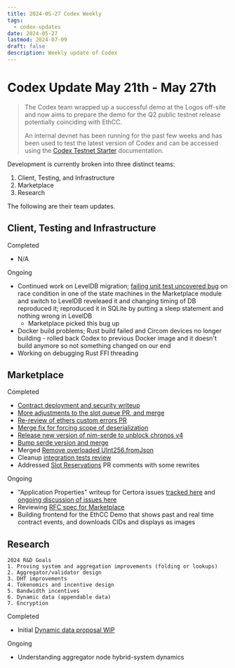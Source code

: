 ```yaml
---
title: 2024-05-27 Codex Weekly
tags:
  - codex-updates
date: 2024-05-27
lastmod: 2024-07-09
draft: false
description: Weekly update of Codex
---
```


# Codex Update May 21th - May 27th
> The Codex team wrapped up a successful demo at the Logos off-site and now aims to prepare the demo for the Q2 public testnet release potentially coinciding with EthCC. 
> 
> An internal devnet has been running for the past few weeks and has been used to test the latest version of Codex and can be accessed using the [Codex Testnet Starter](https://github.com/codex-storage/codex-testnet-starter) documentation.

Development is currently broken into three distinct teams: 

1. Client, Testing, and Infrastructure
2. Marketplace 
3. Research

The following are their team updates.

## Client, Testing and Infrastructure
Completed
- N/A

Ongoing
- Continued work on LevelDB migration; [failing unit test uncovered bug](https://github.com/codex-storage/nim-codex/pull/816) on race condition in one of the state machines in the Marketplace module and switch to LevelDB reveleaed it and changing timing of DB reproduced it; reproduced it in SQLite by putting a sleep statement and nothing wrong in LevelDB
    - Marketplace picked this bug up
- Docker build problems; Rust build failed and Circom devices no longer building - rolled back Codex to previous Docker image and it doesn't build anymore so not something changed on our end
- Working on debugging Rust FFI threading

## Marketplace
Completed
- [Contract deployment and security writeup](https://notes.status.im/s/D1AWG1FY-)
- [More adjustments to the slot queue PR, and merge](https://github.com/codex-storage/nim-codex/pull/752)
- [Re-review of ethers custom errors PR](https://github.com/codex-storage/nim-ethers/pull/69)
- [Merge fix for forcing scope of deserialization](https://github.com/codex-storage/nim-serde/pull/24)
- [Release new version of nim-serde to unblock chronos v4](https://github.com/codex-storage/nim-serde/pull/25)
- [Bump serde version and merge](https://github.com/codex-storage/nim-ethers/pull/73)
- Merged [Remove overloaded UInt256.fromJson](https://github.com/codex-storage/nim-ethers/pull/74)
- Cleanup [integration tests review](https://github.com/codex-storage/nim-codex/pull/757)
- Addressed [Slot Reservations](https://github.com/codex-storage/codex-research/pull/190) PR comments with some rewrites


Ongoing
- "Application Properties" writeup for Certora issues [tracked here](https://github.com/codex-storage/codex-contracts-eth/issues?q=is%3Aissue+is%3Aopen+sort%3Aupdated-desc+label%3ACertora) and  [ongoing discussion of issues here](https://github.com/codex-storage/codex-contracts-eth/issues/103)
- Reviewing [RFC spec for Marketplace](https://github.com/vacp2p/rfc-index/pull/36)
- Building frontend for the EthCC Demo that shows past and real time contract events, and downloads CIDs and displays as images

## Research
```
2024 R&D Goals
1. Proving system and aggregation improvements (folding or lookups)
2. Aggregator/validator design
3. DHT improvements
4. Tokenomics and incentive design
5. Bandwidth incentives
6. Dynamic data (appendable data)
7. Encryption
```
Completed
- Initial [Dynamic data proposal WIP](https://hackmd.io/@bkomuves/ByvVCpYNR)

Ongoing
- Understanding aggregator node hybrid-system dynamics